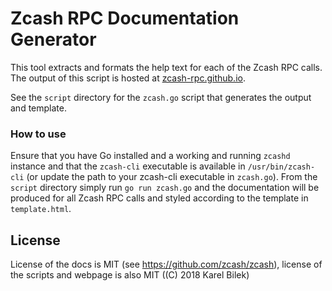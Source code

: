 # Zcash RPC Documentation Generator

This tool extracts and formats the help text for each of the Zcash RPC calls. The output of this script is hosted at [zcash-rpc.github.io](https://zcash-rpc.github.io). 

See the `script` directory for the `zcash.go` script that generates the output and template.

### How to use

Ensure that you have Go installed and a working and running `zcashd` instance and that the `zcash-cli` executable is available in `/usr/bin/zcash-cli` (or update the path to your zcash-cli executable in `zcash.go`). From the `script` directory simply run `go run zcash.go` and the documentation will be produced for all Zcash RPC calls and styled according to the template in `template.html`.

## License

License of the docs is MIT (see https://github.com/zcash/zcash), license of the scripts and webpage is also MIT ((C) 2018 Karel Bilek)
